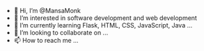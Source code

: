 - 👋 Hi, I’m @MansaMonk
- 👀 I’m interested in software development and web development
- 🌱 I’m currently learning Flask, HTML, CSS, JavaScript, Java ...
- 💞️ I’m looking to collaborate on ...
- 📫 How to reach me ...

<!---
MansaMonk/MansaMonk is a ✨ special ✨ repository because its `README.md` (this file) appears on your GitHub profile.
You can click the Preview link to take a look at your changes.
--->
